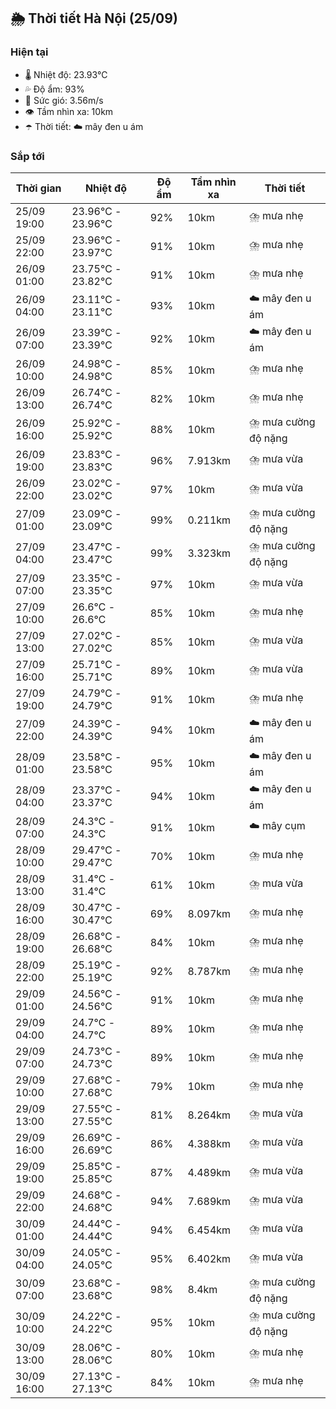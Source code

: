 ## 🌦️ Thời tiết Hà Nội (25/09)

### Hiện tại

- 🌡️ Nhiệt độ: 23.93℃
- 💦 Độ ẩm: 93%
- 💨 Sức gió: 3.56m/s
- 👁️ Tầm nhìn xa: 10km
- ☂️ Thời tiết: ☁️ mây đen u ám

### Sắp tới

| Thời gian | Nhiệt độ | Độ ẩm | Tầm nhìn xa | Thời tiết |
| --- | --- | --- | --- | --- |
| 25/09 19:00 | 23.96℃ - 23.96℃ | 92% | 10km | ⛈️ mưa nhẹ |
| 25/09 22:00 | 23.96℃ - 23.97℃ | 91% | 10km | ⛈️ mưa nhẹ |
| 26/09 01:00 | 23.75℃ - 23.82℃ | 91% | 10km | ⛈️ mưa nhẹ |
| 26/09 04:00 | 23.11℃ - 23.11℃ | 93% | 10km | ☁️ mây đen u ám |
| 26/09 07:00 | 23.39℃ - 23.39℃ | 92% | 10km | ☁️ mây đen u ám |
| 26/09 10:00 | 24.98℃ - 24.98℃ | 85% | 10km | ⛈️ mưa nhẹ |
| 26/09 13:00 | 26.74℃ - 26.74℃ | 82% | 10km | ⛈️ mưa nhẹ |
| 26/09 16:00 | 25.92℃ - 25.92℃ | 88% | 10km | ⛈️ mưa cường độ nặng |
| 26/09 19:00 | 23.83℃ - 23.83℃ | 96% | 7.913km | ⛈️ mưa vừa |
| 26/09 22:00 | 23.02℃ - 23.02℃ | 97% | 10km | ⛈️ mưa vừa |
| 27/09 01:00 | 23.09℃ - 23.09℃ | 99% | 0.211km | ⛈️ mưa cường độ nặng |
| 27/09 04:00 | 23.47℃ - 23.47℃ | 99% | 3.323km | ⛈️ mưa cường độ nặng |
| 27/09 07:00 | 23.35℃ - 23.35℃ | 97% | 10km | ⛈️ mưa vừa |
| 27/09 10:00 | 26.6℃ - 26.6℃ | 85% | 10km | ⛈️ mưa nhẹ |
| 27/09 13:00 | 27.02℃ - 27.02℃ | 85% | 10km | ⛈️ mưa vừa |
| 27/09 16:00 | 25.71℃ - 25.71℃ | 89% | 10km | ⛈️ mưa vừa |
| 27/09 19:00 | 24.79℃ - 24.79℃ | 91% | 10km | ⛈️ mưa nhẹ |
| 27/09 22:00 | 24.39℃ - 24.39℃ | 94% | 10km | ☁️ mây đen u ám |
| 28/09 01:00 | 23.58℃ - 23.58℃ | 95% | 10km | ☁️ mây đen u ám |
| 28/09 04:00 | 23.37℃ - 23.37℃ | 94% | 10km | ☁️ mây đen u ám |
| 28/09 07:00 | 24.3℃ - 24.3℃ | 91% | 10km | ☁️ mây cụm |
| 28/09 10:00 | 29.47℃ - 29.47℃ | 70% | 10km | ⛈️ mưa nhẹ |
| 28/09 13:00 | 31.4℃ - 31.4℃ | 61% | 10km | ⛈️ mưa vừa |
| 28/09 16:00 | 30.47℃ - 30.47℃ | 69% | 8.097km | ⛈️ mưa nhẹ |
| 28/09 19:00 | 26.68℃ - 26.68℃ | 84% | 10km | ⛈️ mưa nhẹ |
| 28/09 22:00 | 25.19℃ - 25.19℃ | 92% | 8.787km | ⛈️ mưa nhẹ |
| 29/09 01:00 | 24.56℃ - 24.56℃ | 91% | 10km | ⛈️ mưa nhẹ |
| 29/09 04:00 | 24.7℃ - 24.7℃ | 89% | 10km | ⛈️ mưa nhẹ |
| 29/09 07:00 | 24.73℃ - 24.73℃ | 89% | 10km | ⛈️ mưa nhẹ |
| 29/09 10:00 | 27.68℃ - 27.68℃ | 79% | 10km | ⛈️ mưa nhẹ |
| 29/09 13:00 | 27.55℃ - 27.55℃ | 81% | 8.264km | ⛈️ mưa vừa |
| 29/09 16:00 | 26.69℃ - 26.69℃ | 86% | 4.388km | ⛈️ mưa vừa |
| 29/09 19:00 | 25.85℃ - 25.85℃ | 87% | 4.489km | ⛈️ mưa vừa |
| 29/09 22:00 | 24.68℃ - 24.68℃ | 94% | 7.689km | ⛈️ mưa vừa |
| 30/09 01:00 | 24.44℃ - 24.44℃ | 94% | 6.454km | ⛈️ mưa vừa |
| 30/09 04:00 | 24.05℃ - 24.05℃ | 95% | 6.402km | ⛈️ mưa vừa |
| 30/09 07:00 | 23.68℃ - 23.68℃ | 98% | 8.4km | ⛈️ mưa cường độ nặng |
| 30/09 10:00 | 24.22℃ - 24.22℃ | 95% | 10km | ⛈️ mưa cường độ nặng |
| 30/09 13:00 | 28.06℃ - 28.06℃ | 80% | 10km | ⛈️ mưa nhẹ |
| 30/09 16:00 | 27.13℃ - 27.13℃ | 84% | 10km | ⛈️ mưa nhẹ |
